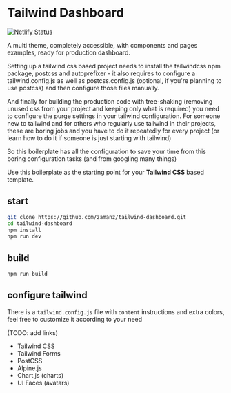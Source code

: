 # Tailwind Dashboard

[![Netlify Status](https://api.netlify.com/api/v1/badges/916d954d-3f57-432c-80ca-9584f3e4c8b2/deploy-status)](https://app.netlify.com/sites/twilight-dashboard/deploys)

A multi theme, completely accessible, with components and pages examples, ready for production dashboard.

Setting up a tailwind css based project needs to install the tailwindcss npm package, postcss and autoprefixer - it also requires to configure a tailwind.config.js as well as postcss.config.js (optional, if you're planning to use postcss) and then configure those files manually.

And finally for building the production code with tree-shaking (removing unused css from your project and keeping only what is required) you need to configure the purge settings in your tailwind configuration. For someone new to tailwind and for others who regularly use tailwind in their projects, these are boring jobs and you have to do it repeatedly for every project (or learn how to do it if someone is just starting with tailwind)

So this boilerplate has all the configuration to save your time from this boring configuration tasks (and from googling many things)

Use this boilerplate as the starting point for your **Tailwind CSS** based template.

## start

```sh
git clone https://github.com/zamanz/tailwind-dashboard.git
cd tailwind-dashboard
npm install
npm run dev
```

## build

```sh
npm run build
```

## configure tailwind

There is a `tailwind.config.js` file with `content` instructions and extra colors, feel free to customize it according to your need

(TODO: add links)

-   Tailwind CSS
-   Tailwind Forms
-   PostCSS
-   Alpine.js
-   Chart.js (charts)
-   UI Faces (avatars)
